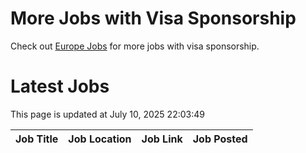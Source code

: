 # More Jobs with Visa Sponsorship

Check out [Europe Jobs](https://github.com/sureshparimi/europejobs#latest-jobs) for more jobs with visa sponsorship.

# Latest Jobs

This page is updated at July 10, 2025 22:03:49

| Job Title | Job Location | Job Link | Job Posted |
| --- | --- | --- | --- |
